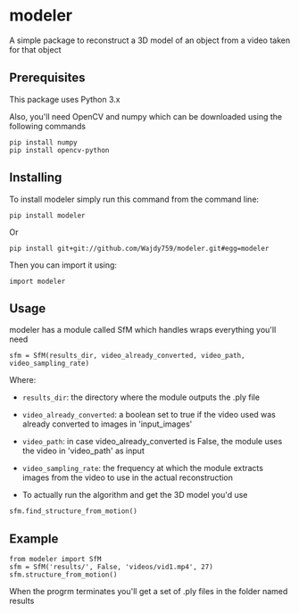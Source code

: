 # modeler
A simple package to reconstruct a 3D model of an object from a video taken for that object

## Prerequisites
This package uses Python 3.x

Also, you'll need OpenCV and numpy which can be downloaded using the following commands
```
pip install numpy
pip install opencv-python
```

## Installing
To install modeler simply run this command from the command line:
```
pip install modeler
```
Or
```
pip install git+git://github.com/Wajdy759/modeler.git#egg=modeler
```
Then you can import it using:
```
import modeler
```

## Usage
modeler has a module called SfM which handles wraps everything you'll need
```
sfm = SfM(results_dir, video_already_converted, video_path, video_sampling_rate)
```
Where:
- `results_dir`: the directory where the module outputs the .ply file
- `video_already_converted`: a boolean set to true if the video used was already converted to images in 'input_images'
- `video_path`: in case video_already_converted is False, the module uses the video in 'video_path' as input
- `video_sampling_rate`: the frequency at which the module extracts images from the video to use in the actual reconstruction

- To actually run the algorithm and get the 3D model you'd use
```
sfm.find_structure_from_motion()
```

## Example
```
from modeler import SfM
sfm = SfM('results/', False, 'videos/vid1.mp4', 27)
sfm.structure_from_motion()
```
When the progrm terminates you'll get a set of .ply files in the folder named results
